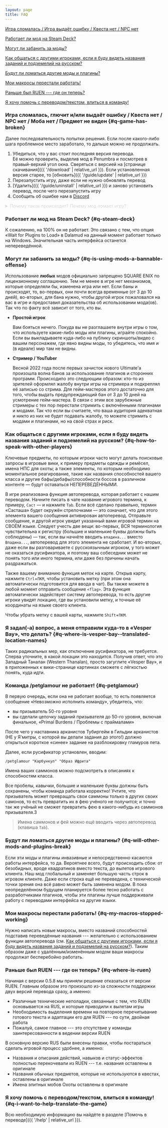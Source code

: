```yaml
---
layout: page
title: FAQ
---
```


[Игра сломалась / Игра выдаёт ошибку / Квеста нет / NPC нет](#q-game-has-broken)

[Работает ли мод на Steam Deck?](#q-steam-deck)

[Могут ли забанить за моды?](#q-is-using-mods-a-bannable-offense)

[Как общаться с другими игроками, если я буду видеть названия заданий и подземелий на русском?](#q-how-to-speak-with-other-players)

[Будут ли ломаться другие моды и плагины?](#q-will-other-mods-and-plugins-break)

[Мои макросы перестали работать!](#q-my-macros-stopped-working)

[Раньше был RUEN --- где он теперь?](#q-where-is-ruen)

[Я хочу помочь с переводом/текстом, влиться в команду!](#q-i-want-to-help-translate-the-game)

### Игра сломалась, глючит и/или выдаёт ошибку / Квеста нет / NPC нет / Моба нет / Предмет не виден {#q-game-has-broken}

Далее последовательность попытки решения. Если после какого-либо шага проблемное место заработало, то дальше можно не продолжать.

1. Убедиться, что у вас стоит последняя версия перевода.\
   Её можно проверить, выделив мод в Penumbra и посмотрев в правый-верхий угол окна. Сверяться с версией на [странице скачивания]({{ '/download' | relative_url }}). Если установленная версия старее, то [обновить]({{ '/guide/update' | relative_url }})
2. Перезапустить игру, даже если не нужно обновлять перевод
3. [Удалить]({{ '/guide/uninstall' | relative_url }}) и заново установить перевод, после чего перезапустить игру
4. Сообщить об ошибке нам в [Discord](https://discord.gg/e6z2VY8fNj)

<details style="color: #d8d8d8">
  <summary>Почему такое происходит? Почему мод ломает игру?
  </summary>

  Ключевая вещь, которую стоит понимать: мод подменяет игровые файлы **целиком**, а не только переведённые строки. Игровые файлы содержат помимо строк непосредственно игровые данные, отвечающие за всё про всё, включая квесты, NPC, мобов, пункты интерфейса и т.д.

  * **Почему мы не заменяем только строки?**

    Техническая сложность. По нашей просьбе программисты рассматривали возможность подменять только строки как в памяти, так и через перехват функции. Однако Dalamud не даёт возможность изменять _абсолютно все_ строки интерфейса без предварительного изучения, где в памяти находятся нужные функции. Этот способ намного более трудозатратен и будет наверняка замедлять игру, по сравнению с подменой готовых файлов.

  * **Объяснение 1-го шага**

    Поскольку мод целиком подменяет игровые файлы, его требуется обновлять каждый игровой патч под новую версию игры, что мы всегда и делаем. Если использовать старую версию перевода с новой версией игры, то в игре перестаёт существовать новый контент, откуда и следуют отсутствующие NPC, квесты, предметы и т.д.

  * **Объяснение 2-го шага**

    Для того, чтобы все файлы в моде корректно подменились, наш мод требует включённым в Dalamud'е режим загрузки плагинов до игры (галочка «Wait for Plugins to Load» в настройках). К сожалению, есть сайд-эффект: когда Penumbra обновляется, подмена файлов может ломаться. В лучшем случае игра загрузит оригинальный файл, в худшем --- ничего. Именно поэтому после обновления Penumbra лучше перезапустить игру, чтобы все файлы мода корректно заново подгрузились. Это проблема Penumbra, но с технической точки зрения вряд ли можно исправить.

  * **Объяснение 3-го шага**

    Скорее всего, было произведено некорректное обновление мода. Penumbra умышленно не поддерживает механизм обновления модов, из-за чего мод нужно именно удалять и устанавливать заново. Но бывают случаи, когда мод уже корректно стоит и тем не менее работает только после переустановки, так что это плавающая проблема, на которую мы не можем повлиять.

  * **Объяснение 4-го шага**

    Ни мы, ни мод не идеальны. Ошибки были, есть и всегда будут. Наша команда абсолютно не соразмерна команде в SQUARE ENIX, потому нам всегда нужна помощь в отлове багов и ошибок. Просим отнестись с пониманием и помочь сделать мод лучше, сообщая обо всех стабильно возникающих ошибках.
</details>

### Работает ли мод на Steam Deck? {#q-steam-deck}

К сожалению, на 100% он не работает. Это связано с тем, что опция «Wait for Plugins to Load» в Dalamud на данный момент работает только на Windows. Значительная часть интерфейса останется непереведённой.

### Могут ли забанить за моды? {#q-is-using-mods-a-bannable-offense}

Использование **любых** модов официально запрещено SQUARE ENIX по лицензионному соглашению. Тем не менее в игре нет механизмов, которые определяли бы, изменена игра или нет. Если баны и происходят, то, во-первых, они почти всегда временные (от 3 до 10 дней), во-вторых, для бана нужно, чтобы другой игрок пожаловался на вас в игре и предоставил доказательства об использовании мода(ов). Так что по факту всё зависит от того, кто вы.

* **Простой игрок**

  Вам бояться нечего. Покуда вы не разглашаете внутри игры о том, что используете какие-либо моды или плагины, играйте спокойно. Если вы выкладываете куда-либо на публику скриншоты/видео с вашим персонажем, где явно видны моды, то убедитесь, что имя и (в идеале) мир там не видны.

* **Стример / YouTuber**
  
  Весной 2022 года после первых зачисток нового Ultimate'а произошла волна банов за использование плагинов и сторонних программ. Происходило это следующим образом: кто-то из зрителей оформлял жалобу внутри игры на стримера и подкреплял её записью со стрима. Для гейм-мастеров этого достаточно для того, чтобы выдать предупреждающий бан от 3 до 10 дней на усмотрение гейм-мастера. В связи с этим все зарубежные стримеры с тех пор перестали стримить с включёнными плагинами и модами. Так что если вы считаете, что ваша аудитория адекватная и никто из них не будет подавать жалобу, то можете стримить с модами и плагинами, но на свой страх и риск.

### Как общаться с другими игроками, если я буду видеть названия заданий и подземелий на русском? {#q-how-to-speak-with-other-players}

Ключевые предметы, по которым игроки часто могут делать поисковые запросы в игровые вики, к примеру предметы одежды и ремёсел, имена НПС для охоты; а также элементы, по которым необходимо моментальное реагирование, такие как названия способностей вашего класса и другие бафы/дебафы/способности боссов в различном контенте — будут оставаться НЕПЕРЕВЕДЁННЫМИ.

В игре реализована функция автоперевода, которая работает с нашим переводом. Начните писать в чате название игрового термина, к примеру, `Саст` — и нажмите `Tab`. Если всё сделано правильно, термин «Састаша» будет окружён стрелочками — это означает, что для этого элемента вашего сообщения активирован автоперевод. Отправьте сообщение, и другой игрок увидит указанный вами игровой термин на СВОЁМ языке. Следует учесть две вещи: во-первых, ВСЯ терминология чувствительна к регистру (большие и маленькие буквы должны быть соблюдены) — так, если вы начнёте вводить `впадина...` вместо `Впадина...`, автоперевод для этого элемента не сработает. И во-вторых, даже если вы разговариваете с русскоязычным игроком, у того может не оказаться русификатора, и поэтому ваш собеседник может не понять того или иного термина, или даже без причины начать раздражаться.

Также вашему вниманию функция меток на карте. Открыв карту, нажмите `Ctrl`+`ПКМ`, чтобы установить метку (при этом она автоматически подготовится для ввода в чат). Вы также можете в любой момент отправить сообщение `<flag>`. Эта функция автоматически задействует систему автоперевода, то есть другие игроки увидят локацию, где вы установили метку, и точные её координаты на языке своего клиента.

Чтобы убрать метку с вашей карты, нажмите `Shift`+`ПКМ`.

### Я задал(-а) вопрос, а меня отправили куда-то в «Vesper Bay», что делать? {#q-where-is-vesper-bay--translated-location-names}

Таких радикальных мер, как отключение русификатора, не требуется. Сперва уточните, в какой локации это находится. Получив ответ, что это Западный Таналан (Western Thanalan), просто загуглите «Vesper Bay», и в приложенных к вики-странице картинках сможете с лёгкостью понять, куда идти.

### Команда /petglamour не работает! {#q-petglamour}

В первую очередь, если она не работает вообще, то есть появляется сообщение «Невозможно исполнить команду», убедитесь, что:
* вы призыватель 50-го уровня
* вы сделали цепочку заданий призывателя до 50-го уровня, включая финальное, «Primal Burdens / Проблемы с праймалами»

После чего у наставника арканистов Тубиргейм в Гильдии арканистов (НЕ у Я'митры, с которой вы делали задания до этого!) должно открыться короткое «синее» задание на разблокировку гламуров пета.

Далее, если русификатор установлен, вводим:
```
/petglamour "Карбункул" "Образ Ифрита"
```
Имена ваших саммонов можно подсмотреть в описаниях к способностям класса.

Все пробелы, кавычки, большие и маленькие буквы должны быть сохранены, чтобы команда работала корректно!
Учтите, что призыватель может превращать свои саммоны только в других своих самонов, то есть превратить их в фею учёного не получится; и точно так же учёный не сможет превратить фею в какого-нибудь из саммонов призывателя.3

> Имена саммонов и фей можно ещё вводить через автоперевод (клавиша `Tab`).

### Будут ли ломаться другие моды и плагины? {#q-will-other-mods-and-plugins-break}

Если эти моды и плагины инвазивные и непосредственно касаются работы интерфейса, то да. Вероятнее всего, будут происходить сбои: от безобидных, вроде квадратиков вместо текста, до вылетов игрового клиента. Наш мод глобальный и заменяет большую часть строк в игровом клиенте. Даже если строка ещё не переведена, с технической точки зрения она всё равно может быть заменена модом. В пока неопределённом будущем планируется более тесно работать с разработчиками плагинов, чтобы эти плагины лучше поддерживали работу с переводами интерфейса на другие языки.

### Мои макросы перестали работать! {#q-my-macros-stopped-working}

Нужно написать новые макросы, вместо названий способностей подставив переведённые названия --- желательно с использованием функции автоперевода (см. [Как общаться с другими игроками, если я буду видеть названия заданий и подземелий на русском?](#q-how-to-speak-with-other-players)). Таким образом даже с удалённым/изменённым модом ваши макросы продолжат бесперебойно работать.

### Раньше был RUEN --- где он теперь? {#q-where-is-ruen}

Начиная с версии 0.5.8 мы приняли решение отказаться от версии RUEN. Главным образом это произошло из-за сложности поддержки двух версий перевода сразу, а именно:

* Различные технические неполадки, связанные с тем, что RUEN основывается на RUS, и которые приводили к вылетам игры
* Необходимость выделения времени на повторное перечитывание готового текста и адаптации его для RUEN --- по сути, двойная работа
* Пожалуй, самое главное --- это отсутствие у команды заинтересованности в ведении версии RUEN

В основную версию RUS были внесены правки, чтобы постараться сделать игровой процесс удобнее, а именно:

* Названия и описания действий, навыков и статус-эффектов полностью перекочевали из RUEN --- т.е. названия оставлены в оригинале
* Названия обычных предметов, которые не используются в квестах, оставлены в оригинале
* Имена элитных мобов Охоты оставлены в оригинале

### Я хочу помочь с переводом/текстом, влиться в команду! {#q-i-want-to-help-translate-the-game}

Всю необходимую информацию вы найдёте в разделе [Помочь в переводе]({{ '/help' | relative_url }}).